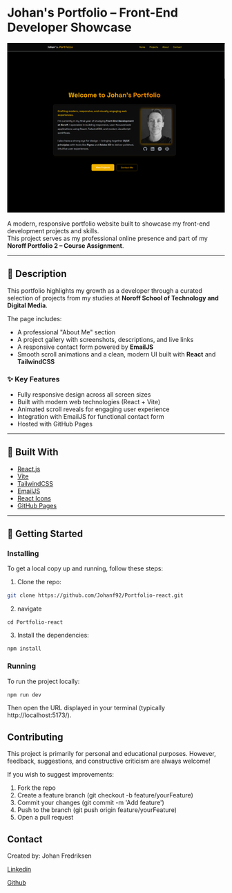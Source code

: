# Johan's Portfolio – Front-End Developer Showcase

![Project preview](public/img/Portfolio2.png)

A modern, responsive portfolio website built to showcase my front-end development projects and skills.  
This project serves as my professional online presence and part of my **Noroff Portfolio 2 – Course Assignment**.

---

## 📝 Description

This portfolio highlights my growth as a developer through a curated selection of projects from my studies at **Noroff School of Technology and Digital Media**.

The page includes:

- A professional "About Me" section
- A project gallery with screenshots, descriptions, and live links
- A responsive contact form powered by **EmailJS**
- Smooth scroll animations and a clean, modern UI built with **React** and **TailwindCSS**

### ✨ Key Features

- Fully responsive design across all screen sizes
- Built with modern web technologies (React + Vite)
- Animated scroll reveals for engaging user experience
- Integration with EmailJS for functional contact form
- Hosted with GitHub Pages

---

## 🧰 Built With

- [React.js](https://reactjs.org/)
- [Vite](https://vitejs.dev/)
- [TailwindCSS](https://tailwindcss.com/)
- [EmailJS](https://www.emailjs.com/)
- [React Icons](https://react-icons.github.io/react-icons/)
- [GitHub Pages](https://pages.github.com/)

---

## 🚀 Getting Started

### Installing

To get a local copy up and running, follow these steps:

1. Clone the repo:

```bash
git clone https://github.com/Johanf92/Portfolio-react.git
```

2. navigate

```
cd Portfolio-react
```

3. Install the dependencies:

```
npm install
```

### Running

To run the project locally:

```bash
npm run dev
```

Then open the URL displayed in your terminal (typically http://localhost:5173/).

## Contributing

This project is primarily for personal and educational purposes.
However, feedback, suggestions, and constructive criticism are always welcome!

If you wish to suggest improvements:

1. Fork the repo
2. Create a feature branch (git checkout -b feature/yourFeature)
3. Commit your changes (git commit -m 'Add feature')
4. Push to the branch (git push origin feature/yourFeature)
5. Open a pull request

## Contact

Created by: Johan Fredriksen

[Linkedin](www.linkedin.com)

[Github](www.github.com)
